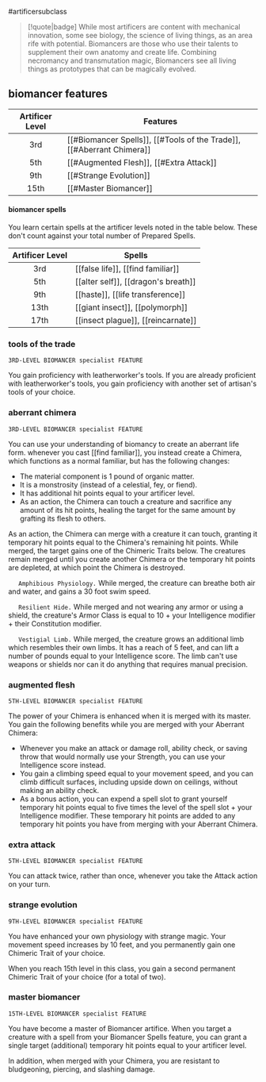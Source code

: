 #artificersubclass

> [!quote|badge] 
> While most artificers are content with mechanical innovation, some see biology, the science of living things, as an area rife with potential. Biomancers are those who use their talents to supplement their own anatomy and create life. Combining necromancy and transmutation magic, Biomancers see all living things as prototypes that can be magically evolved.
## biomancer features
| **Artificer Level** | **Features**                                                          |
| :-----------------: | --------------------------------------------------------------------- |
|         3rd         | [[#Biomancer Spells]], [[#Tools of the Trade]], [[#Aberrant Chimera]] |
|         5th         | [[#Augmented Flesh]], [[#Extra Attack]]                               |
|         9th         | [[#Strange Evolution]]                                                |
|        15th         | [[#Master Biomancer]]                                                 |
#### biomancer spells
You learn certain spells at the artificer levels noted in the table below. These don't count against your total number of Prepared Spells.

| **Artificer Level** | **Spells**                          |
| :-----------------: | ----------------------------------- |
|         3rd         | [[false life]], [[find familiar]]   |
|         5th         | [[alter self]], [[dragon's breath]] |
|         9th         | [[haste]], [[life transference]]    |
|        13th         | [[giant insect]], [[polymorph]]     |
|        17th         | [[insect plague]], [[reincarnate]]  |
### tools of the trade
`3RD-LEVEL BIOMANCER specialist FEATURE`

You gain proficiency with leatherworker's tools. If you are already proficient with leatherworker's tools, you gain proficiency with another set of artisan's tools of your choice.
### aberrant chimera
`3RD-LEVEL BIOMANCER specialist FEATURE`

You can use your understanding of biomancy to create an aberrant life form. whenever you cast [[find familiar]], you instead create a Chimera, which functions as a normal familiar, but has the following changes:
- The material component is 1 pound of organic matter.
- It is a monstrosity (instead of a celestial, fey, or fiend).
- It has additional hit points equal to your artificer level.
- As an action, the Chimera can touch a creature and sacrifice any amount of its hit points, healing the target for the same amount by grafting its flesh to others.

As an action, the Chimera can merge with a creature it can touch, granting it temporary hit points equal to the Chimera's remaining hit points. While merged, the target gains one of the Chimeric Traits below. The creatures remain merged until you create another Chimera or the temporary hit points are depleted, at which point the Chimera is destroyed.

$\quad$ `Amphibious Physiology.` While merged, the creature can breathe both air and water, and gains a 30 foot swim speed. 

$\quad$ `Resilient Hide.` While merged and not wearing any armor or using a shield, the creature's Armor Class is equal to 10 + your Intelligence modifier + their Constitution modifier. 

$\quad$ `Vestigial Limb.` While merged, the creature grows an additional limb which resembles their own limbs. It has a reach of 5 feet, and can lift a number of pounds equal to your Intelligence score. The limb can't use weapons or shields nor can it do anything that requires manual precision.
### augmented flesh
`5TH-LEVEL BIOMANCER specialist FEATURE`

The power of your Chimera is enhanced when it is merged with its master. You gain the following benefits while you are merged with your Aberrant Chimera:
- Whenever you make an attack or damage roll, ability check, or saving throw that would normally use your Strength, you can use your Intelligence score instead.
- You gain a climbing speed equal to your movement speed, and you can climb difficult surfaces, including upside down on ceilings, without making an ability check.
- As a bonus action, you can expend a spell slot to grant yourself temporary hit points equal to five times the level of the spell slot + your Intelligence modifier. These temporary hit points are added to any temporary hit points you have from merging with your Aberrant Chimera.
### extra attack
`5TH-LEVEL BIOMANCER specialist FEATURE`

You can attack twice, rather than once, whenever you take the Attack action on your turn.
### strange evolution
`9TH-LEVEL BIOMANCER specialist FEATURE`

You have enhanced your own physiology with strange magic. Your movement speed increases by 10 feet, and you permanently gain one Chimeric Trait of your choice. 

When you reach 15th level in this class, you gain a second permanent Chimeric Trait of your choice (for a total of two).
### master biomancer
`15TH-LEVEL BIOMANCER specialist FEATURE`

You have become a master of Biomancer artifice. When you target a creature with a spell from your Biomancer Spells feature, you can grant a single target (additional) temporary hit points equal to your artificer level.

In addition, when merged with your Chimera, you are resistant to bludgeoning, piercing, and slashing damage.